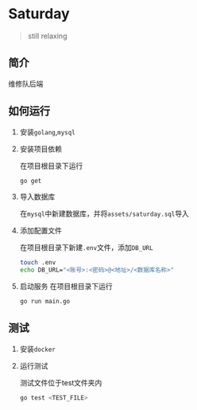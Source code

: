 # Saturday
> still relaxing

## 简介
维修队后端

## 如何运行
1. 安装`golang`,`mysql`
2. 安装项目依赖

   在项目根目录下运行
   ``` sh
   go get
   ```
3. 导入数据库

   在`mysql`中新建数据库，并将`assets/saturday.sql`导入
4. 添加配置文件

   在项目根目录下新建`.env`文件，添加`DB_URL`
   ```sh
   touch .env
   echo DB_URL="<账号>:<密码>@<地址>/<数据库名称>"
   ```
5. 启动服务
   在项目根目录下运行
   ``` sh
   go run main.go
   ```

## 测试
1. 安装`docker`
2. 运行测试

   测试文件位于test文件夹内
   ```sh
   go test <TEST_FILE>
   ```
